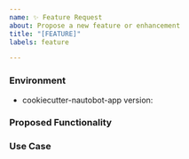 ```yaml
---
name: ✨ Feature Request
about: Propose a new feature or enhancement
title: "[FEATURE]"
labels: feature

---
```


### Environment

* cookiecutter-nautobot-app version:  <!-- Example: 1.0.0 -->

<!--
    Describe in detail the new functionality you are proposing.
-->
### Proposed Functionality

<!--
    Convey an example use case for your proposed feature. Write from the
    perspective of a user who would benefit from the proposed
    functionality and describe how.
--->
### Use Case

